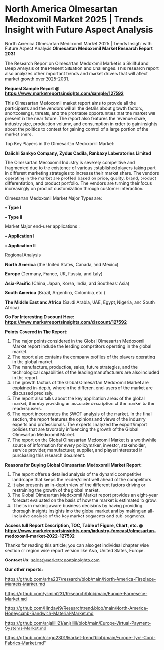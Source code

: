# North America Olmesartan Medoxomil Market 2025 | Trends Insight with Future Aspect Analysis
North America Olmesartan Medoxomil Market 2025 | Trends Insight with Future Aspect Analysis
<strong>Olmesartan Medoxomil Market Research Report 2031</strong>

The Research Report on Olmesartan Medoxomil Market is a Skillful and Deep Analysis of the Present Situation and Challenges. This research report also analyzes other important trends and market drivers that will affect market growth over 2025-2031.

<strong>Request Sample Report @ <a href=https://www.marketreportsinsights.com/sample/127592>https://www.marketreportsinsights.com/sample/127592</a></strong>

This Olmesartan Medoxomil market report aims to provide all the participants and the vendors will all the details about growth factors, shortcomings, threats, and the profitable opportunities that the market will present in the near future. The report also features the revenue share, industry size, production volume, and consumption in order to gain insights about the politics to contest for gaining control of a large portion of the market share.

Top Key Players in the Olmesartan Medoxomil Market:

<strong>Daiichi Sankyo Company, Zydus Cadila, Ranbaxy Laboratories Limited</strong>

The Olmesartan Medoxomil Industry is severely competitive and fragmented due to the existence of various established players taking part in different marketing strategies to increase their market share. The vendors operating in the market are profiled based on price, quality, brand, product differentiation, and product portfolio. The vendors are turning their focus increasingly on product customization through customer interaction.

Olmesartan Medoxomil Market Major Types are:

<strong>• Type I

• Type II</strong>

Market Major end-user applications :

<strong>• Application I

• Application II</strong>

Regional Analysis

</u><strong><b>North America</b></strong> (the United States, Canada, and Mexico)

<strong><b>Europe </b></strong>(Germany, France, UK, Russia, and Italy)

<strong><b>Asia-Pacific</b></strong> (China, Japan, Korea, India, and Southeast Asia)

<strong><b>South America</b></strong> (Brazil, Argentina, Colombia, etc.)

<strong><b>The Middle East and Africa</b></strong> (Saudi Arabia, UAE, Egypt, Nigeria, and South Africa)

<strong>Go For Interesting Discount Here: <a href=https://www.marketreportsinsights.com/discount/127592>https://www.marketreportsinsights.com/discount/127592</a></strong>

<strong>Points Covered in The Report:</strong>
<ol>
  <li>The major points considered in the Global Olmesartan Medoxomil Market report include the leading competitors operating in the global market.</li>
  <li>The report also contains the company profiles of the players operating in the global market.</li>
  <li>The manufacture, production, sales, future strategies, and the technological capabilities of the leading manufacturers are also included in the report.</li>
  <li>The growth factors of the Global Olmesartan Medoxomil Market are explained in-depth, wherein the different end-users of the market are discussed precisely.</li>
  <li>The report also talks about the key application areas of the global market, thereby providing an accurate description of the market to the readers/users.</li>
  <li>The report incorporates the SWOT analysis of the market. In the final section, the report features the opinions and views of the industry experts and professionals. The experts analyzed the export/import policies that are favorably influencing the growth of the Global Olmesartan Medoxomil Market.</li>
  <li>The report on the Global Olmesartan Medoxomil Market is a worthwhile source of information for every policymaker, investor, stakeholder, service provider, manufacturer, supplier, and player interested in purchasing this research document.</li>
</ol>
<strong>Reasons for Buying Global Olmesartan Medoxomil Market Report:</strong>

<ol>
  <li>The report offers a detailed analysis of the dynamic competitive landscape that keeps the reader/client well ahead of the competitors.</li>
  <li>It also presents an in-depth view of the different factors driving or restraining the growth of the global market.</li>
  <li>The Global Olmesartan Medoxomil Market report provides an eight-year forecast evaluated on the basis of how the market is estimated to grow.</li>
  <li>It helps in making aware business decisions by having providing thorough insights insights into the global market and by making an all-inclusive analysis of the key market segments and sub-segments.</li>
</ol>
<strong>Access full Report Description, TOC, Table of Figure, Chart, etc. @ <a href=https://www.marketreportsinsights.com/industry-forecast/olmesartan-medoxomil-market-2022-127592>https://www.marketreportsinsights.com/industry-forecast/olmesartan-medoxomil-market-2022-127592</a></strong>


Thanks for reading this article; you can also get individual chapter wise section or region wise report version like Asia, United States, Europe.

<strong>Contact Us:</strong>
sales@marketreportsinsights.com

<strong>Our other reports:</strong>

<a href=https://github.com/arha237/research/blob/main/North-America-Fireplace-Mantels-Market.md>https://github.com/arha237/research/blob/main/North-America-Fireplace-Mantels-Market.md</a>

<a href=https://github.com/yamini231/Research/blob/main/Europe-Farnesene-Market.md>https://github.com/yamini231/Research/blob/main/Europe-Farnesene-Market.md</a>

<a href=https://github.com/Hindavi9/Researchtrend/blob/main/North-America-Honeycomb-Sandwich-Material-Market.md>https://github.com/Hindavi9/Researchtrend/blob/main/North-America-Honeycomb-Sandwich-Material-Market.md</a>

<a href=https://github.com/anjaliiii21/anjaliiii/blob/main/Europe-Virtual-Payment-Systems-Market.md>https://github.com/anjaliiii21/anjaliiii/blob/main/Europe-Virtual-Payment-Systems-Market.md</a>

<a href=https://github.com/cargo2301/Market-trend/blob/main/Europe-Tyre-Cord-Fabrics-Market.md>https://github.com/cargo2301/Market-trend/blob/main/Europe-Tyre-Cord-Fabrics-Market.md</a>"
